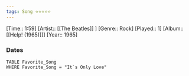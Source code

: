```yaml
---
tags: Song ⭐⭐⭐⭐⭐ 
---
```

[Time:: 1:59]
[Artist:: [[The Beatles]] ]
[Genre:: Rock]
[Played:: 1]
[Album:: [[Help! (1965)]]]
[Year:: 1965]
### Dates
````dataview
TABLE Favorite_Song
WHERE Favorite_Song = "It`s Only Love"
````